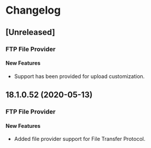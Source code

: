 # Changelog

## [Unreleased]

### FTP File Provider

#### New Features

- Support has been provided for upload customization.

## 18.1.0.52 (2020-05-13)

### FTP File Provider

#### New Features

- Added file provider support for File Transfer Protocol.